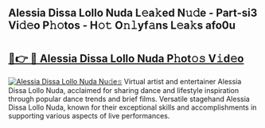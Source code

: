 ## Alessia Dissa Lollo Nuda L𝚎a𝚔ed N𝚞𝚍e - Part-si3 Vi𝚍𝚎o P𝚑𝚘tos - H𝚘𝚝 O𝚗𝚕yf𝚊ns L𝚎a𝚔s afo0u

# <h2><a href="http://kf5us6.oniu.top/?m=Alessia+Dissa+Lollo+Nuda">🔗👉 🔴 Alessia Dissa Lollo Nuda P𝚑ot𝚘𝚜 V𝚒d𝚎o</a></h2>

[![Alessia Dissa Lollo Nuda Nu𝚍e𝚜](https://i.imgur.com/0qMVB7G.gif)](http://kf5us6.oniu.top/?m=Alessia+Dissa+Lollo+Nuda)
Virtual artist and entertainer Alessia Dissa Lollo Nuda, acclaimed for sharing dance and lifestyle inspiration through popular dance trends and brief films. Versatile stagehand Alessia Dissa Lollo Nuda, known for their exceptional skills and accomplishments in supporting various aspects of live performances.  
